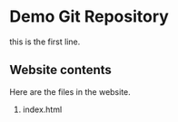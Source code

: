 # Demo Git Repository

this is the first line.

## Website contents

Here are the files in the website.

1. index.html